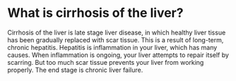 # What is cirrhosis of the liver?
Cirrhosis of the liver is late stage liver disease, in which healthy liver tissue has been gradually replaced with scar tissue. This is a result of long-term, chronic hepatitis. Hepatitis is inflammation in your liver, 
which has many causes. When inflammation is ongoing, your liver attempts to repair itself by scarring. But too much scar tissue prevents your liver from working properly. The end stage is chronic liver failure.
